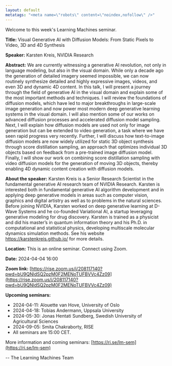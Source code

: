 ```yaml
---
layout: default
metatags: "<meta name=\"robots\" content=\"noindex,nofollow\" />"
---
```

Welcome to this week's Learning Machines seminar.

**Title:** Visual Generative AI with Diffusion Models: From Static Pixels to Video, 3D and 4D Synthesis

**Speaker:** Karsten Kreis, NVIDIA Research

**Abstract:** We are currently witnessing a generative AI revolution, not only in language modeling, but also in the visual domain. While only a decade ago the generation of detailed imagery seemed impossible, we can now routinely synthesize detailed and highly expressive images, videos, and even 3D and dynamic 4D content. In this talk, I will present a journey through the field of generative AI in the visual domain and explain some of the most important methods and techniques. I will review the foundations of diffusion models, which have led to major breakthroughs in large-scale image generation and now power most modern deep generative learning systems in the visual domain. I will also mention some of our works on advanced diffusion processes and accelerated diffusion model sampling.  Next, I will explain how diffusion models are used not only for image generation but can be extended to video generation, a task where we have seen rapid progress very recently. Further, I will discuss how text-to-image diffusion models are now widely utilized for static 3D object synthesis through score distillation sampling, an approach that optimizes individual 3D objects based on feedback from a pre-trained image diffusion model. Finally, I will show our work on combining score distillation sampling with video diffusion models for the generation of moving 3D objects, thereby enabling 4D dynamic content creation with diffusion models.

**About the speaker:** Karsten Kreis is a Senior Research Scientist in the fundamental generative AI research team of NVIDIA Research. Karsten is interested both in fundamental generative AI algorithm development and in applying deep generative models in areas such as computer vision, graphics and digital artistry as well as to problems in the natural sciences. Before joining NVIDIA, Karsten worked on deep generative learning at D-Wave Systems and he co-founded Variational AI, a startup leveraging generative modeling for drug discovery. Karsten is trained as a physicist and did his master’s in quantum information theory and his Ph.D. in computational and statistical physics, developing multiscale molecular dynamics simulation methods. See his website https://karstenkreis.github.io/ for more details.

**Location:** This is an online seminar. Connect using Zoom.

**Date:** 2024-04-04 16:00

**Zoom link:** [https://rise.zoom.us/j/208117140?pwd=bU9QNldSQ2pzM0F2MENoTUFBVVc4Zz09](https://rise.zoom.us/j/208117140?pwd=bU9QNldSQ2pzM0F2MENoTUFBVVc4Zz09)

**Upcoming seminars:**

* 2024-04-11: Alouette van Hove, University of Oslo
* 2024-04-18: Tobias Andermann, Uppsala University
* 2024-05-30: Jonas Hentati Sundberg, Swedish University of Agricultural Sciences
* 2024-09-05: Smita Chakraborty, RISE
* All seminars are 15:00 CET.

More information and coming seminars: [https://ri.se/lm-sem](https://ri.se/lm-sem)

-- The Learning Machines Team

